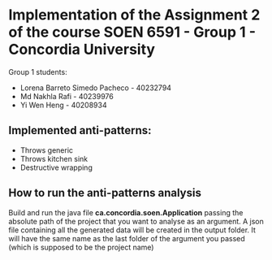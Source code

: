 # Implementation of the Assignment 2 of the course SOEN 6591 - Group 1 - Concordia University

Group 1 students:
- Lorena Barreto Simedo Pacheco - 40232794
- Md Nakhla Rafi - 40239976
- Yi Wen Heng - 40208934

## Implemented anti-patterns:
- Throws generic
- Throws kitchen sink
- Destructive wrapping

## How to run the anti-patterns analysis

Build and run the java file **ca.concordia.soen.Application** passing the absolute path of the project that you want to analyse as an argument.
A json file containing all the generated data will be created in the output folder. It will have the same name as the last folder of the argument you passed (which is supposed to be the project name)


